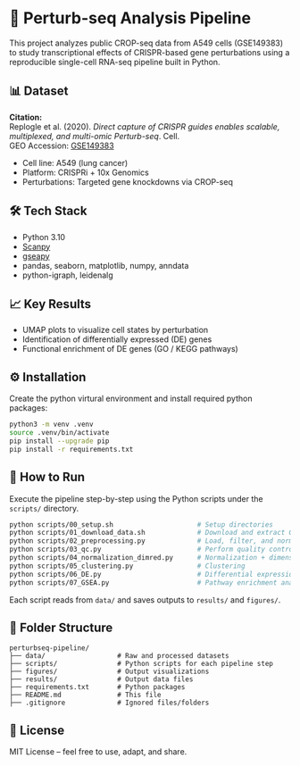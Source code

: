 # 🔬 Perturb-seq Analysis Pipeline

This project analyzes public CROP-seq data from A549 cells (GSE149383) to study transcriptional effects of CRISPR-based gene perturbations using a reproducible single-cell RNA-seq pipeline built in Python.

## 📊 Dataset

**Citation:**  
Replogle et al. (2020). *Direct capture of CRISPR guides enables scalable, multiplexed, and multi-omic Perturb-seq*. Cell.  
GEO Accession: [GSE149383](https://www.ncbi.nlm.nih.gov/geo/query/acc.cgi?acc=GSE149383)

- Cell line: A549 (lung cancer)
- Platform: CRISPRi + 10x Genomics
- Perturbations: Targeted gene knockdowns via CROP-seq

## 🛠️ Tech Stack

- Python 3.10
- [Scanpy](https://scanpy.readthedocs.io/)
- [gseapy](https://gseapy.readthedocs.io/)
- pandas, seaborn, matplotlib, numpy, anndata
- python-igraph, leidenalg

## 📈 Key Results

- UMAP plots to visualize cell states by perturbation
- Identification of differentially expressed (DE) genes
- Functional enrichment of DE genes (GO / KEGG pathways)

## ⚙️ Installation

Create the python virtural environment and install required python packages:

```bash
python3 -m venv .venv
source .venv/bin/activate
pip install --upgrade pip
pip install -r requirements.txt
```

## 🚀 How to Run

Execute the pipeline step-by-step using the Python scripts under the `scripts/` directory.

```bash
python scripts/00_setup.sh                     # Setup directories
python scripts/01_download_data.sh             # Download and extract GSE149383
python scripts/02_preprocessing.py             # Load, filter, and normalize data
python scripts/03_qc.py                        # Perform quality control
python scripts/04_normalization_dimred.py      # Normalization + dimensionality reduction
python scripts/05_clustering.py                # Clustering
python scripts/06_DE.py                        # Differential expression analysis
python scripts/07_GSEA.py                      # Pathway enrichment analysis
```

Each script reads from `data/` and saves outputs to `results/` and `figures/`.

## 📂 Folder Structure

```
perturbseq-pipeline/
├── data/                  # Raw and processed datasets
├── scripts/               # Python scripts for each pipeline step
├── figures/               # Output visualizations
├── results/               # Output data files
├── requirements.txt       # Python packages
├── README.md              # This file
├── .gitignore             # Ignored files/folders
```

## 📘 License

MIT License – feel free to use, adapt, and share.
